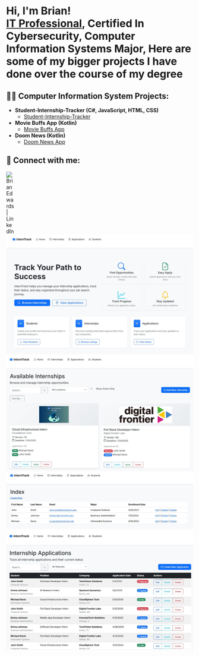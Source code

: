 <h1>Hi, I'm Brian! <br/><a href="https://github.com/Briandwards">IT Professional</a>, Certified In Cybersecurity</a>, <a>Computer Information Systems Major, Here are some of my bigger projects I have done over the course of my degree</a></h1>

<h2>👨‍💻 Computer Information System Projects:</h2>

- <b>Student-Internship-Tracker (C#, JavaScript, HTML, CSS)</b>
  - [Student-Internship-Tracker](https://github.com/Briandwards/Student-Internship-Tracker)
- <b>Movie Buffs App (Kotlin)</b>
  - [Movie Buffs App](https://github.com/Briandwards/MovieBuffsApp) 
- <b>Doom News (Kotlin)</b>
  - [Doom News App](https://github.com/Briandwards/DoomNews)

<h2> 🤳 Connect with me:</h2>

[<img align="left" alt="BrianEdwards | LinkedIn" width="22px" src="https://cdn.jsdelivr.net/npm/simple-icons@v3/icons/linkedin.svg" />][linkedin]

[linkedin]: https://linkedin.com/in/brian-edwards-computer-information-systems/

![image alt](https://github.com/Briandwards/Briandwards/blob/main/Screenshot%202025-09-01%20140646.jpg?raw=true)
![image alt](https://github.com/Briandwards/Briandwards/blob/main/Screenshot%202025-09-01%20140709.jpg?raw=true)
![image alt](https://github.com/Briandwards/Briandwards/blob/main/Screenshot%202025-09-01%20140724.jpg?raw=true)
![image alt](https://github.com/Briandwards/Briandwards/blob/main/Screenshot%202025-09-01%20140740.jpg?raw=true)

<!--
**joshmadakor1/joshmadakor1** is a ✨ _special_ ✨ repository because its `README.md` (this file) appears on your GitHub profile.

Here are some ideas to get you started:

- 🔭 I’m currently working on ...
- 🌱 I’m currently learning ...
- 👯 I’m looking to collaborate on ...
- 🤔 I’m looking for help with ...
- 💬 Ask me about ...
- 📫 How to reach me: ...
- 😄 Pronouns: ...
- ⚡ Fun fact: ...
-->
